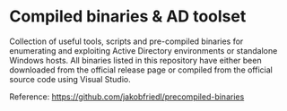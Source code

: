# Compiled binaries & AD toolset
Collection of useful tools, scripts and pre-compiled binaries for enumerating and exploiting Active Directory environments or standalone Windows hosts. All binaries listed in this repository have either been downloaded from the official release page or compiled from the official source code using Visual Studio.

Reference: https://github.com/jakobfriedl/precompiled-binaries
